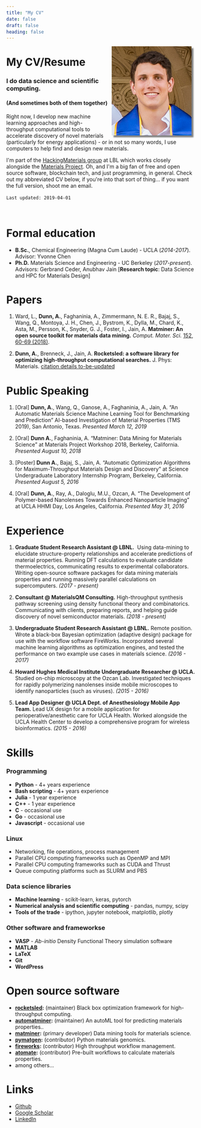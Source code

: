 ```yaml
---
title: "My CV"
date: false
draft: false
heading: false
---
```

<img src="/headshot_professional.jpg" align="right"  hspace="10" style="box-shadow: 5px 5px 3px grey;"> </img>
# My CV/Resume



### I do data science and scientific computing. 
#### (And sometimes both of them together) 

Right now, I develop new machine learning approaches and high-throughput computational tools to accelerate discovery of novel materials (particularly for energy applications) - or in not so many words, I use computers to help find and design new materials.

I'm part of the [HackingMaterials group](https://hackingmaterials.lbl.gov) at LBL which works closely alongside the [Materials Project](materialsproject.org). Oh, and I'm a big fan of free and open source software, blockchain tech, and just programming, in general. Check out my abbreviated CV below, if you're into that sort of thing... if you want the full version, shoot me an email.

`Last updated: 2019-04-01`

<br clear="right"/>


# Formal education
* **B.Sc.**, Chemical Engineering (Magna Cum Laude) - UCLA (_2014-2017_). Advisor: Yvonne Chen
* **Ph.D.** Materials Science and Engineering - UC Berkeley (_2017-present_). Advisors: Gerbrand Ceder, Anubhav Jain [**Research topic**: Data Science and HPC for Materials Design]

# Papers
1. Ward, L., **Dunn, A.**, Faghaninia, A., Zimmermann, N. E. R., Bajaj, S., Wang, Q., Montoya, J. H., Chen, J., Bystrom, K., Dylla, M., Chard, K., Asta, M., Persson, K., Snyder, G. J., Foster, I., Jain, A. **Matminer: An open source toolkit for materials data mining.** _Comput. Mater. Sci._ [152, 60-69 (2018)](https://doi.org/10.1016/j.commatsci.2018.05.018).

2. **Dunn, A.**, Brenneck, J., Jain, A. **Rocketsled: a software library for optimizing high-throughput computational searches.** J. Phys: Materials. [citation details to-be-updated](https://doi.org/10.1088/2515-7639/ab0c3d)


# Public Speaking
1. [Oral] **Dunn, A.**, Wang, Q., Ganose, A., Faghaninia, A., Jain, A. “An Automatic Materials Science Machine Learning Tool for Benchmarking and Prediction” AI-based Investigation of Material Properties (TMS 2019), San Antonio, Texas. _Presented March 12, 2019_

2. [Oral] **Dunn A.**, Faghaninia, A. “Matminer: Data Mining for Materials Science” at Materials Project Workshop 2018, Berkeley, California. _Presented August 10, 2018_

3. [Poster] **Dunn A.**, Bajaj, S., Jain, A. “Automatic Optimization Algorithms for Maximum-Throughput Materials Design and Discovery” at Science Undergraduate Laboratory Internship Program, Berkeley, California. _Presented August 5, 2016_

4. [Oral] **Dunn, A.**, Ray, A., Daloglu, M.U., Ozcan, A. “The Development of Polymer-based Nanolenses Towards Enhanced Nanoparticle Imaging” at UCLA HHMI Day, Los Angeles, California. _Presented May 31, 2016_


# Experience

1. **Graduate Student Research Assistant @ LBNL.**  Using data-mining to elucidate structure-property relationships and accelerate predictions of material properties. Running DFT calculations to evaluate candidate thermoelectrics, communicating results to experimental collaborators. Writing open-source software packages for data mining materials properties and running massively parallel calculations on supercomputers. _(2017 - present)_

2. **Consultant @ MaterialsQM Consulting.** High-throughput synthesis pathway screening using density functional theory and combinatorics. Communicating with clients, preparing reports, and helping guide discovery of novel semiconductor materials. _(2018 - present)_

3. **Undergraduate Student Research Assistant @ LBNL.** Remote position. Wrote a black-box Bayesian optimization (adaptive design) package for use with the workflow software FireWorks. Incorporated several machine learning algorithms as optimization engines, and tested the performance on two example use cases in materials science. _(2016 - 2017)_

4. **Howard Hughes Medical Institute Undergraduate Researcher @ UCLA.** Studied on-chip microscopy at the Ozcan Lab. Investigated techniques for rapidly polymerizing nanolenses inside mobile microscopes to identify nanoparticles (such as viruses). _(2015 - 2016)_

5. **Lead App Designer @ UCLA Dept. of Anesthesiology Mobile App Team.** Lead UX design for a mobile application for perioperative/anesthetic care for UCLA Health. Worked alongside the UCLA Health Center to develop a comprehensive program for wireless bioinformatics. _(2015 - 2016)_


# Skills

### Programming
* **Python** - 4+ years experience
* **Bash scripting** - 4+ years experience
* **Julia** - 1 year experience
* **C++** - 1 year experience
* **C** - occasional use
* **Go** - occasional use
* **Javascript** - occasional use

### Linux
- Networking, file operations, process management
- Parallel CPU computing frameworks such as OpenMP and MPI
- Parallel CPU computing frameworks such as CUDA and Thrust
- Queue computing platforms such as SLURM and PBS

### Data science libraries
- **Machine learning** - scikit-learn, keras, pytorch
- **Numerical analysis and scientific computing** - pandas, numpy, scipy
- **Tools of the trade** - ipython, jupyter notebook, matplotlib, plotly

### Other software and frameworkse
- **VASP** - _Ab-initio_ Density Functional Theory simulation software
- **MATLAB**
- **LaTeX**
- **Git**
- **WordPress**


# Open source software
* **[rocketsled](https://github.com/hackingmaterials/rocketsled):** (maintainer) Black box optimization framework for high-throughput computing.
* **[automatminer](https://github.com/hackingmaterials/automatminer):** (maintainer) An autoML tool for predicting materials properties..
* **[matminer](https://github.com/hackingmaterials/matminer):** (primary developer) Data mining tools for materials science.
* **[pymatgen](https://github.com/materialsproject/pymatgen):** (contributor) Python materials genomics.
* **[fireworks](https://github.com/materialsproject/fireworks):** (contributor) High throughput workflow management.
* **[atomate](https://github.com/hackingmaterials/atomate):** (contributor) Pre-built workflows to calculate materials properties.
* among others...


# Links
* [Github](https://github.com/ardunn)
* [Google Scholar](https://scholar.google.com/citations?user=SqGIG_wAAAAJ&hl=en)
* [LinkedIn](https://www.linkedin.com/in/dunnslinked/)
